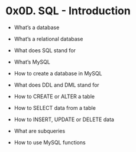 # 0x0D. SQL - Introduction

- What’s a database

- What’s a relational database

- What does SQL stand for

- What’s MySQL

- How to create a database in MySQL

- What does DDL and DML stand for

- How to CREATE or ALTER a table

- How to SELECT data from a table

- How to INSERT, UPDATE or DELETE data

- What are subqueries

- How to use MySQL functions